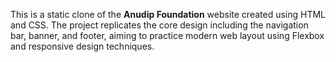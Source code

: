 This is a static clone of the **Anudip Foundation** website created using HTML and CSS. The project replicates the core design including the navigation bar, banner, and footer, aiming to practice modern web layout using Flexbox and responsive design techniques.

